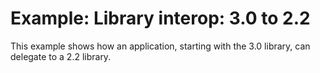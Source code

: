 # Example: Library interop: 3.0 to 2.2

This example shows how an application, starting with the 3.0 library, can delegate to a 2.2 library.
